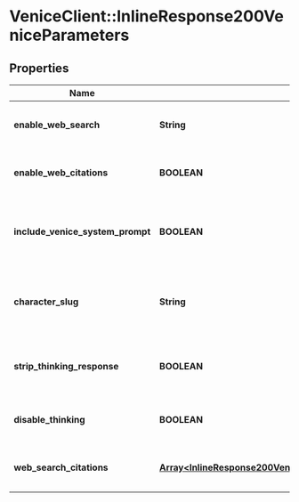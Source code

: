 # VeniceClient::InlineResponse200VeniceParameters

## Properties
Name | Type | Description | Notes
------------ | ------------- | ------------- | -------------
**enable_web_search** | **String** | Did the request enable web search? | 
**enable_web_citations** | **BOOLEAN** | Did the request enable web citations? | 
**include_venice_system_prompt** | **BOOLEAN** | Did the request include the Venice system prompt? | 
**character_slug** | **String** | The character slug of a public Venice character. | [optional] 
**strip_thinking_response** | **BOOLEAN** | Did the request strip thinking response? | 
**disable_thinking** | **BOOLEAN** | Did the request disable thinking? | 
**web_search_citations** | [**Array&lt;InlineResponse200VeniceParametersWebSearchCitations&gt;**](InlineResponse200VeniceParametersWebSearchCitations.md) | Citations from web search results. | [optional] 

